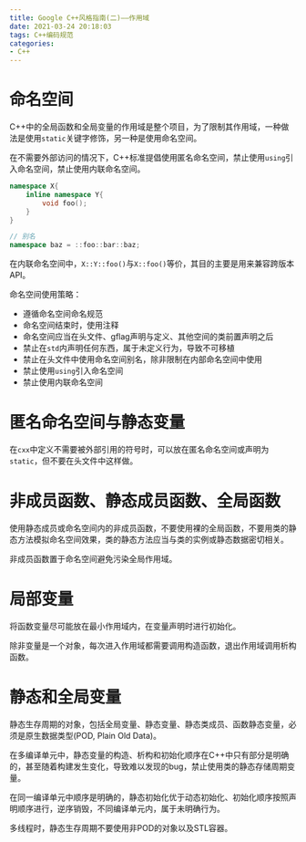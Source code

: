 ```yaml
---
title: Google C++风格指南(二)——作用域
date: 2021-03-24 20:18:03
tags: C++编码规范
categories:
- C++
---
```


# 命名空间
C++中的全局函数和全局变量的作用域是整个项目，为了限制其作用域，一种做法是使用`static`关键字修饰，另一种是使用命名空间。

在不需要外部访问的情况下，C++标准提倡使用匿名命名空间，禁止使用`using`引入命名空间，禁止使用内联命名空间。


```c++
namespace X{
    inline namespace Y{
        void foo();
    }
}

// 别名
namespace baz = ::foo::bar::baz;
```

在内联命名空间中，`X::Y::foo()`与`X::foo()`等价，其目的主要是用来兼容跨版本API。

命名空间使用策略：
- 遵循命名空间命名规范
- 命名空间结束时，使用注释
- 命名空间应当在头文件、gflag声明与定义、其他空间的类前置声明之后
- 禁止在`std`内声明任何东西，属于未定义行为，导致不可移植
- 禁止在头文件中使用命名空间别名，除非限制在内部命名空间中使用
- 禁止使用`using`引入命名空间
- 禁止使用内联命名空间

# 匿名命名空间与静态变量
在`cxx`中定义不需要被外部引用的符号时，可以放在匿名命名空间或声明为`static`，但不要在头文件中这样做。

# 非成员函数、静态成员函数、全局函数
使用静态成员或命名空间内的非成员函数，不要使用裸的全局函数，不要用类的静态方法模拟命名空间效果，类的静态方法应当与类的实例或静态数据密切相关。

非成员函数置于命名空间避免污染全局作用域。

# 局部变量
将函数变量尽可能放在最小作用域内，在变量声明时进行初始化。

除非变量是一个对象，每次进入作用域都需要调用构造函数，退出作用域调用析构函数。

# 静态和全局变量
静态生存周期的对象，包括全局变量、静态变量、静态类成员、函数静态变量，必须是原生数据类型(POD, Plain Old Data)。

在多编译单元中，静态变量的构造、析构和初始化顺序在C++中只有部分是明确的，甚至随着构建发生变化，导致难以发现的bug，禁止使用类的静态存储周期变量。

在同一编译单元中顺序是明确的，静态初始化优于动态初始化、初始化顺序按照声明顺序进行，逆序销毁，不同编译单元内，属于未明确行为。

多线程时，静态生存周期不要使用非POD的对象以及STL容器。